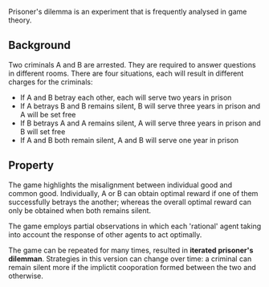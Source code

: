 Prisoner's dilemma is an experiment that is frequently analysed in game theory.

## Background
Two criminals A and B are arrested. They are required to answer questions in different rooms. There are four situations, each will result in different charges for the criminals:
- If A and B betray each other, each will serve two years in prison
- If A betrays B and B remains silent, B will serve three years in prison and A will be set free
- If B betrays A and A remains silent, A will serve three years in prison and B will set free
- If A and B both remain silent, A and B will serve one year in prison

## Property
The game highlights the misalignment between individual good and common good. Individually, A or B can obtain optimal reward if one of them successfully betrays the another; whereas the overall optimal reward can only be obtained when both remains silent.

The game employs partial observations in which each 'rational' agent taking into account the response of other agents to act optimally.

The game can be repeated for many times, resulted in **iterated prisoner's dilemman**. Strategies in this version can change over time: a criminal can remain silent more if the implictit cooporation formed between the two and otherwise.